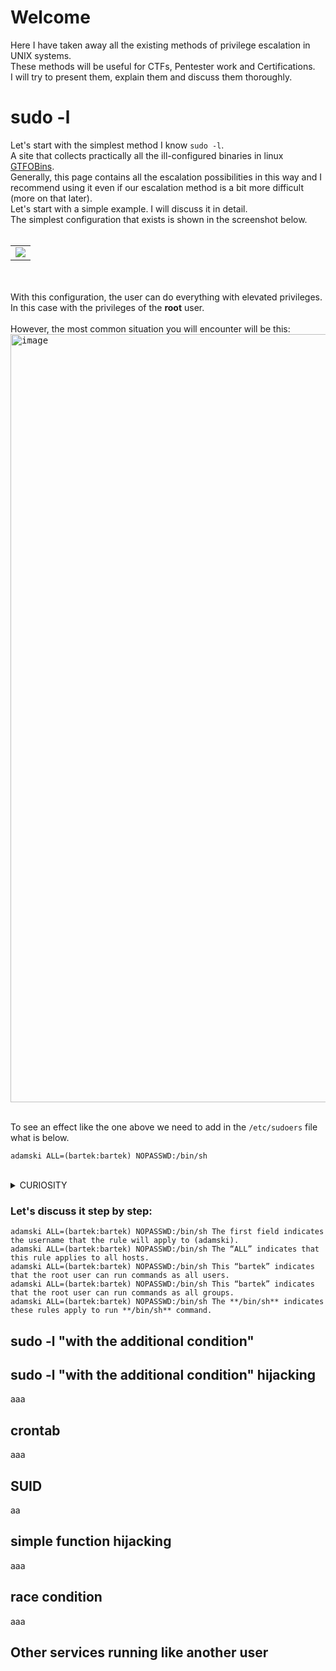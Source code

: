 # Welcome 

Here I have taken away all the existing methods of privilege escalation in UNIX systems. <br>
These methods will be useful for CTFs, Pentester work and Certifications.<br>
I will try to present them, explain them and discuss them thoroughly.<br>

# sudo -l

Let's start with the simplest method I know `sudo -l`. <br>
A site that collects practically all the ill-configured binaries in linux [GTFOBins](https://gtfobins.github.io/).<br>
Generally, this page contains all the escalation possibilities in this way and I recommend using it even if our escalation method is a bit more difficult (more on that later).<br>
Let's start with a simple example. I will discuss it in detail.<br>
The simplest configuration that exists is shown in the screenshot below.<br><br>

<table><tr><td> 
<img src="https://user-images.githubusercontent.com/108422861/176632127-5e49e0ba-33dc-448b-9127-791be0883853.png"/>
</td></tr></table><br> <br>
With this configuration, the user can do everything with elevated privileges. In this case with the privileges of the <b>root</b> user. <br><br>
However, the most common situation you will encounter will be this:
<kbd> <img width="1229" alt="image" src="https://user-images.githubusercontent.com/108422861/176641545-cccd96ee-8505-486e-a0eb-8a1c14978afa.png"></kbd><br><br>

To see an effect like the one above we need to add in the `/etc/sudoers` file what is below.
```
adamski ALL=(bartek:bartek) NOPASSWD:/bin/sh
```
<br>
<details>
        <summary>CURIOSITY</summary>
  
DID YOU KNOW, you can edit this file using the commands: <br>
        
        `sudo nano /etc/sudoers` <br>
        `sudo visudo` <br>
        
        
 You can change `nano` to any text editor like `vi`, `vim`, `gedit`, `sumlime`,... 
 </details>   

### Let's discuss it step by step:
```
adamski ALL=(bartek:bartek) NOPASSWD:/bin/sh The first field indicates the username that the rule will apply to (adamski). 
adamski ALL=(bartek:bartek) NOPASSWD:/bin/sh The “ALL” indicates that this rule applies to all hosts.
adamski ALL=(bartek:bartek) NOPASSWD:/bin/sh This “bartek” indicates that the root user can run commands as all users. 
adamski ALL=(bartek:bartek) NOPASSWD:/bin/sh This “bartek” indicates that the root user can run commands as all groups. 
adamski ALL=(bartek:bartek) NOPASSWD:/bin/sh The **/bin/sh** indicates these rules apply to run **/bin/sh** command. 
```


## sudo -l "with the additional condition"




## sudo -l "with the additional condition" hijacking
aaa
## crontab
aaa

## SUID
aa

## simple function hijacking
aaa
## race condition
aaa
## Other services running like another user



